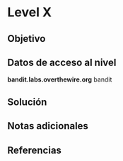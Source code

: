 # Level X

## Objetivo


## Datos de acceso al nivel
**bandit.labs.overthewire.org**
bandit
## Solución


## Notas adicionales


## Referencias

